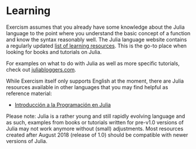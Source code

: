 # Learning

Exercism assumes that you already have some knowledge about the Julia language to the point where you understand the basic concept of a function and know the syntax reasonably well. The Julia language website contains a regularly updated [list of learning resources](https://julialang.org/learning/).
This is the go-to place when looking for books and tutorials on Julia.

For examples on what to do with Julia as well as more specific tutorials, check out [juliabloggers.com](https://www.juliabloggers.com/).

While Exercism itself only supports English at the moment, there are Julia resources available in other languages that you may find helpful as reference material:

- [Introducción a la Programación en Julia](https://introajulia.org/)

Please note: Julia is a rather young and still rapidly evolving language and as such, examples from books or tutorials written for pre-v1.0 versions of Julia may not work anymore without (small) adjustments.
Most resources created after August 2018 (release of 1.0) should be compatible with newer versions of Julia.
